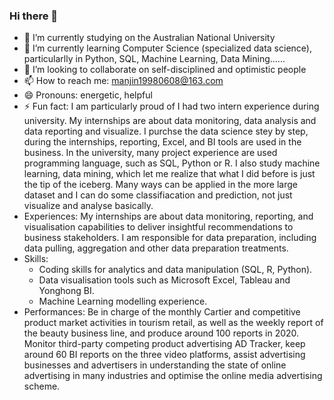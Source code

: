### Hi there 👋

<!--
**ManJIN-0608/ManJIN-0608** is a ✨ _special_ ✨ repository because its `README.md` (this file) appears on your GitHub profile.

Here are some ideas to get you started:

- 🔭 I’m currently working on ...
- 🌱 I’m currently learning ...
- 👯 I’m looking to collaborate on ...
- 🤔 I’m looking for help with ...
- 💬 Ask me about ...
- 📫 How to reach me: ...
- 😄 Pronouns: ...
- ⚡ Fun fact: ...
-->

- 🔭 I’m currently studying on the Australian National University
- 🌱 I’m currently learning Computer Science (specialized data science), particularlly in Python, SQL, Machine Learning, Data Mining......
- 👯 I’m looking to collaborate on self-disciplined and optimistic people
- 📫 How to reach me: manjin19980608@163.com
- 😄 Pronouns: energetic, helpful
- ⚡ Fun fact: I am particularly proud of I had two intern experience during university. My internships are about data monitoring, data analysis and data reporting and visualize. I purchse the data science stey by step, during the internships, reporting, Excel, and BI tools are used in the business. In the university, many project experience are used programming language, such as SQL, Python or R. I also study machine learning, data mining, which let me realize that what I did before is just the tip of the iceberg. Many ways can be applied in the more large dataset and I can do some classifiacation and prediction, not just visualize and analyse basically.
- Experiences: My internships are about data monitoring, reporting, and visualisation capabilities to deliver insightful recommendations to business stakeholders. I am responsible for data preparation, including data pulling, aggregation and other data preparation treatments.
- Skills: 
  * Coding skills for analytics and data manipulation (SQL, R, Python). 
  * Data visualisation tools such as Microsoft Excel, Tableau and Yonghong BI. 
  * Machine Learning modelling experience.
- Performances: Be in charge of the monthly Cartier and competitive product market activities in tourism retail, as well as the weekly report of the beauty business line, and produce around 100 reports in 2020. Monitor third-party competing product advertising AD Tracker, keep around 60 BI reports on the three video platforms, assist advertising businesses and advertisers in understanding the state of online advertising in many industries and optimise the online media advertising scheme.

<!-- ![Github stats]( https://github-readme-stats.vercel.app/api?username=ManJIN-0608&theme=highcontrast&show_icons=true&count_private=true ) -->
<!-- ![Top Languages Card](https://github-readme-stats.vercel.app/api/top-langs/?username=ManJIN-0608) -->
